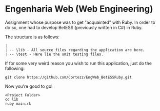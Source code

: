 # Engenharia Web (Web Engineering)

Assignment whose purpose was to get "acquainted" with Ruby. In order to do so, one had to develop BetESS (previously written in C#) in Ruby.

The structure is as follows:
  ```
  |
  | -- \lib - All source files regarding the application are here.
  | -- \test - Here lie the unit testing files.
  ```
  
If for some very weird reason you wish to run this application, just do the following:
```
git clone https://github.com/Cortezz/EngWeb_BetESSRuby.git
```
Now you're good to go!

```
<Project Folder>
cd lib
ruby main.rb
```
